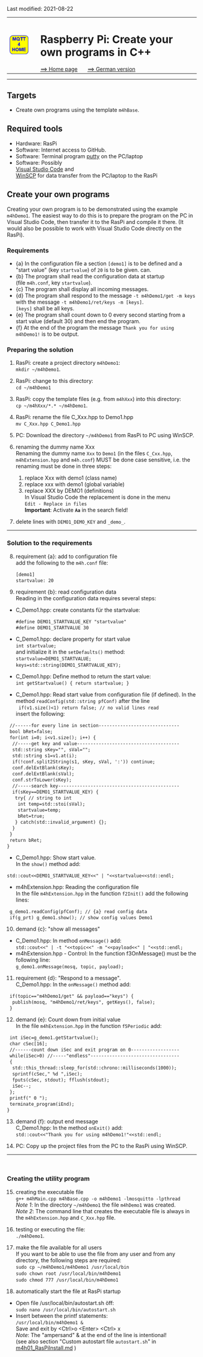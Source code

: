 Last modified: 2021-08-22   
<table><tr><td><img src="logo/mqtt4home_96.png"></td><td>&nbsp;</td><td>
<h1>Raspberry Pi: Create your own programs in C++</h1>
<a href="readme.md">==> Home page</a> &nbsp; &nbsp; &nbsp; 
<a href="m4h09_RasPiCppCreatingYourOwnProgs.md">==> German version</a> &nbsp; &nbsp; &nbsp; 
</td></tr></table><hr>

## Targets
* Create own programs using the template `m4hBase`.   
   

## Required tools
* Hardware: RasPi
* Software: Internet access to GitHub.
* Software: Terminal program [putty](https://www.chiark.greenend.org.uk/~sgtatham/putty/latest.html) on the PC/laptop
* Software: Possibly   
   [Visual Studio Code](https://code.visualstudio.com/) and   
   [WinSCP](https://winscp.net/eng/docs/lang:de) for data transfer from the PC/laptop to the RasPi   

## Create your own programs
Creating your own program is to be demonstrated using the example `m4hDemo1`. The easiest way to do this is to prepare the program on the PC in Visual Studio Code, then transfer it to the RasPi and compile it there. (It would also be possible to work with Visual Studio Code directly on the RasPi).    

### Requirements
* {a} In the configuration file a section `[demo1]` is to be defined and a "start value" (key `startvalue`) of `20` is to be given.
can.   
* {b} The program shall read the configuration data at startup   
(file `m4h.conf`, key `startvalue`).   
* {c} The program shall display all incoming messages.   
* {d} The program shall respond to the message `-t m4hDemo1/get -m keys` with the message `-t m4hDemo1/ret/keys -m [keys]`.   
   `[keys]` shall be all keys.   
* {e} The program shall count down to 0 every second starting from a start value (default 30) and then end the program.   
* {f} At the end of the program the message `Thank you for using m4hDemo1!` is to be output.

### Preparing the solution   
1. RasPi: create a project directory `m4hDemo1`:   
`mkdir ~/m4hDemo1`.   

2. RasPi: change to this directory:   
`cd ~/m4hDemo1`   

3. RasPi: copy the template files (e.g. from `m4hXxx`) into this directory:   
`cp ~/m4hXxx/*.* ~/m4hDemo1`.   

4. RasPi: rename the file C_Xxx.hpp to Demo1.hpp   
`mv C_Xxx.hpp C_Demo1.hpp`   

5. PC: Download the directory `~/m4hDemo1` from RasPi to PC using WinSCP.   

6. renaming the dummy name Xxx   
Renaming the dummy name `Xxx` to `Demo1` (in the files `C_Cxx.hpp`, `m4hExtension.hpp` and `m4h.conf`) MUST be done case sensitive, i.e. the renaming must be done in three steps:
   1. replace Xxx with demo1 (class name)   
   2. replace xxx with demo1 (global variable)   
   3. replace XXX by DEMO1 (definitions)   
      In Visual Studio Code the replacement is done in the menu   
   `Edit - Replace in files`   
   __Important__: Activate __`Aa`__ in the search field!

7. delete lines with `DEMO1_DEMO_KEY` and `_demo_`.   

---
### Solution to the requirements
8. requirement {a}: add to configuration file   
add the following to the `m4h.conf` file:   
   ```   
   [demo1]
   startvalue: 20
   ```   

9. requirement {b}: read configuration data   
Reading in the configuration data requires several steps:   
* C_Demo1.hpp: create constants f&uuml;r the startvalue:   
   ```   
   #define DEMO1_STARTVALUE_KEY "startvalue"   
   #define DEMO1_STARTVALUE 30
   ```   

* C_Demo1.hpp: declare property for start value   
  `int startvalue;`   
  and initialize it in the `setDefaults()` method:   
   `startvalue=DEMO1_STARTVALUE;`
   `keys=std::string(DEMO1_STARTVALUE_KEY);`

* C_Demo1.hpp: Define method to return the start value:   
  `int getStartvalue() { return startvalue; }`   

* C_Demo1.hpp: Read start value from configuration file (if defined).   In the method `readConfig(std::string pfConf)` after the line   
` if(v1.size()<1) return false; // no valid lines read`   
insert the following:   
```   
 //------for every line in section------------------------------
 bool bRet=false;
 for(int i=0; i<v1.size(); i++) {
  //-----get key and value--------------------------------------
  std::string sKey="", sVal="";
  std::string s1=v1.at(i);
  if(!conf.split2String(s1, sKey, sVal, ':')) continue;
  conf.delExtBlank(sKey);
  conf.delExtBlank(sVal);
  conf.strToLower(sKey);
  //-----search key---------------------------------------------
  if(sKey==DEMO1_STARTVALUE_KEY) {
   try{ // string to int
    int temp=std::stoi(sVal);
    startvalue=temp;
    bRet=true;
   } catch(std::invalid_argument) {};
  }
 }
 return bRet;
}
```   

* C_Demo1.hpp: Show start value.   
In the `show()` method add:   
```   
std::cout<<DEMO1_STARTVALUE_KEY<<" | "<<startvalue<<std::endl;
```   

* m4hExtension.hpp: Reading the configuration file   
In the file `m4hExtension.hpp` in the function `f2Init()` add the following lines:   
```
 g_demo1.readConfig(pfConf); // {a} read config data
 if(g_prt) g_demo1.show(); // show config values Demo1
```   
   
10. demand {c}: "show all messages"   
* C_Demo1.hpp: In method `onMessage()` add:   
   `std::cout<<" | -t "<<topic<<" -m "<<payload<<" | "<<std::endl;`   
* m4hExtension.hpp - Control: In the function f3OnMessage() must be the following line:   
  `g_demo1.onMessage(mosq, topic, payload);`   
   
11. requirement {d}: "Respond to a message".   
C_Demo1.hpp: In the `onMessage()` method add:   
```   
 if(topic=="m4hDemo1/get" && payload=="keys") {
  publish(mosq, "m4hDemo1/ret/keys", getKeys(), false);
 }
```   

12. demand {e}: Count down from initial value   
In the file `m4hExtension.hpp` in the function `f5Periodic` add:   
```   
 int iSec=g_demo1.getStartvalue();
 char cSec[16];
 //------count down iSec and exit program on 0------------------
 while(iSec>0) //-----"endless"---------------------------------
 { 
  std::this_thread::sleep_for(std::chrono::milliseconds(1000));
  sprintf(cSec," %d ",iSec);
  fputs(cSec, stdout); fflush(stdout);
  iSec--;
 };
 printf(" 0 ");
 terminate_program(iEnd);
}
```   

13. demand {f}: output end message   
C_Demo1.hpp: In the method `onExit()` add:   
`std::cout<<"Thank you for using m4hDemo1!"<<std::endl;`   
   
14. PC: Copy up the project files from the PC to the RasPi using WinSCP.   
---   
&nbsp;
### Creating the utility program

15. creating the executable file   
```g++ m4hMain.cpp m4hBase.cpp -o m4hDemo1 -lmosquitto -lpthread```   
_Note 1_: In the directory `~/m4hDemo1` the file `m4hDemo1` was created.   
_Note 2_: The command line that creates the executable file is always in the `m4hExtension.hpp` and `C_Xxx.hpp` file.   
   

16. testing or executing the file:   
```./m4hDemo1```. 

17. make the file available for all users   
If you want to be able to use the file from any user and from any directory, the following steps are required:   
```sudo cp ~/m4hDemo1/m4hDemo1 /usr/local/bin```   
```sudo chown root /usr/local/bin/m4hDemo1```   
```sudo chmod 777 /usr/local/bin/m4hDemo1```   

18. automatically start the file at RasPi startup   
* Open file /usr/local/bin/autostart.sh &ouml;ff:   
`sudo nano /usr/local/bin/autostart.sh`   
* Insert between the printf statements:   
`/usr/local/bin/m4hDemo1 &`   
Save and exit by &lt;Ctrl&gt;o &lt;Enter&gt; &lt;Ctrl&gt; x   
_Note_: The "ampersand" & at the end of the line is intentional!   
(see also section "Custom autostart file `autostart.sh`" in [m4h01_RasPiInstall.md](https://github.com/khartinger/mqtt4home/blob/main/m4h01_RasPiInstall.md) )
